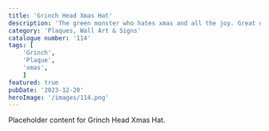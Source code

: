 ```yaml
---
title: 'Grinch Head Xmas Hat'
description: 'The green monster who hates xmas and all the joy. Great decoration piece.'
category: 'Plaques, Wall Art & Signs'
catalogue number: '114'
tags: [
    'Grinch', 
    'Plaque', 
    'xmas',
    ]
featured: true
pubDate: '2023-12-20'
heroImage: '/images/114.png'
---
```


Placeholder content for Grinch Head Xmas Hat.